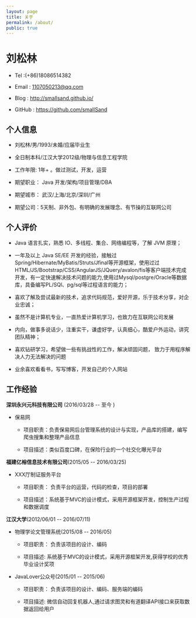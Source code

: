```yaml
---
layout: page
title: 关于
permalink: /about/
public: true
---
```



# 刘松林

- Tel :(+86)18086514382

- Email : 1107050213@qq.com

- Blog : http://smallsand.github.io/

- GitHub : https://github.com/smallSand

## 个人信息

- 刘松林/男/1993/未婚/应届毕业生

- 全日制本科/江汉大学2012级/物理与信息工程学院

- 工作年限: 1年+ 。做过测试，开发，运营

- 期望职业： Java 开发/架构/项目管理/DBA

- 期望城市： 武汉/上海/北京/深圳/广州

- 期望公司：5天制、非外包、有明确的发展理念、有节操的互联网公司

## 个人评价

- Java 语言扎实，熟悉 IO、多线程、集合、网络编程等，了解 JVM 原理；

- 一年及以上 Java SE/EE 开发的经验，接触过 Spring/Hibernate/MyBatis/Struts/Jfinal等开源框架，使用过过 HTML/JS/Bootstrap/CSS/AngularJS/JQuery/avalon/fis等客户端技术完成开发，有一定快速解决技术问题的能力,使用过Mysql/postgre/Oracle等数据库，具备编写PL/SQl、pg/sql等过程语言的能力；

- 喜欢了解及尝试最新的技术，追求代码规范，爱好开源，乐于技术分享，对企业忠诚；

- 虽然不是计算机专业，一直热爱计算机学习，也致力在互联网公司发展

- 内向，做事多说话少，注重实干，谦虚好学，认真细心，酷爱户外运动，讲究团队精神；

- 喜欢钻研学习，希望做一些有挑战性的工作，解决顽固问题， 致力于用程序解决人力无法解决的问题

- 业余喜欢看看书，写写博客，开发自己的个人网站


## 工作经验

**深圳永兴元科技有限公司** (2016/03/28  --  至今 )

- 保易网
 
  - 项目职责：负责保易网后台管理系统的设计与实现，产品库的搭建，编写爬虫搜集和整理产品信息
  
  - 项目描述：类似百度口碑，在保险行业的一个社交化曝光平台

**福建亿榕信息技术有限公司**(2015/05  -- 2016/03/25)

- XXX厅制证服务平台

  - 项目职责： 负责平台的运营，代码的检查，项目的部署
 
  - 项目描述：系统基于MVC的设计模式，采用开源框架开发，控制生产过程和数据调度
 
**江汉大学**(2012/06/01  --  2016/07/11)

- 物理学论文管理系统(2015/08  --  2016/05)

  - 项目职责： 负责该项目的设计、编码

  - 项目描述: 系统基于MVC的设计模式，采用开源框架开发,获得学校的优秀毕业设计奖项
 
- JavaLover公众号(2015/01  --  2015/06)

  - 项目职责： 负责该项目的设计、编码、服务端的编码

  - 项目描述: 微信自动回复机器人,通过请求图灵和有道翻译API接口来获取数据返回给用户
